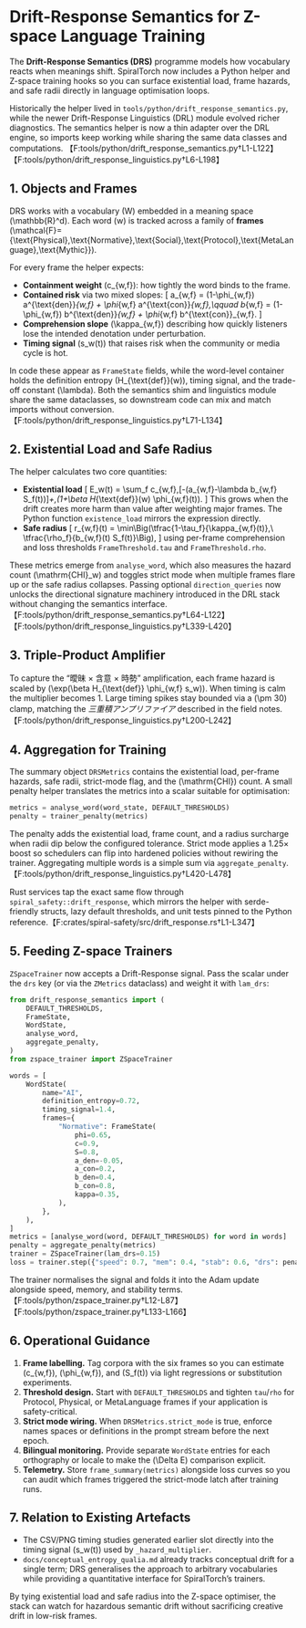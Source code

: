 # Drift-Response Semantics for Z-space Language Training

The **Drift-Response Semantics (DRS)** programme models how vocabulary reacts
when meanings shift.  SpiralTorch now includes a Python helper and Z-space
training hooks so you can surface existential load, frame hazards, and safe
radii directly in language optimisation loops.

Historically the helper lived in `tools/python/drift_response_semantics.py`,
while the newer Drift-Response Linguistics (DRL) module evolved richer
diagnostics.  The semantics helper is now a thin adapter over the DRL engine, so
imports keep working while sharing the same data classes and computations.
【F:tools/python/drift_response_semantics.py†L1-L122】【F:tools/python/drift_response_linguistics.py†L6-L198】

## 1. Objects and Frames

DRS works with a vocabulary \(W\) embedded in a meaning space \(\mathbb{R}^d\).
Each word \(w\) is tracked across a family of **frames**
\(\mathcal{F}=\{\text{Physical},\text{Normative},\text{Social},\text{Protocol},\text{MetaLanguage},\text{Mythic}\}\).

For every frame the helper expects:

- **Containment weight** \(c_{w,f}\): how tightly the word binds to the frame.
- **Contained risk** via two mixed slopes:
  \[
    a_{w,f} = (1-\phi_{w,f}) a^{\text{den}}_{w,f} + \phi_{w,f} a^{\text{con}}_{w,f},\qquad
    b_{w,f} = (1-\phi_{w,f}) b^{\text{den}}_{w,f} + \phi_{w,f} b^{\text{con}}_{w,f}.
  \]
- **Comprehension slope** \(\kappa_{w,f}\) describing how quickly listeners lose the intended denotation under perturbation.
- **Timing signal** \(s_w(t)\) that raises risk when the community or media cycle is hot.

In code these appear as `FrameState` fields, while the word-level container
holds the definition entropy \(H_{\text{def}}(w)\), timing signal, and the
trade-off constant \(\lambda\). Both the semantics shim and linguistics module
share the same dataclasses, so downstream code can mix and match imports without
conversion.【F:tools/python/drift_response_linguistics.py†L71-L134】

## 2. Existential Load and Safe Radius

The helper calculates two core quantities:

- **Existential load**
  \[
    E_w(t) = \sum_f c_{w,f}\,[-(a_{w,f}-\lambda b_{w,f} S_f(t))]_+\,(1+\beta H_{\text{def}}(w) \phi_{w,f}(t)).
  \]
  This grows when the drift creates more harm than value after weighting major
  frames.  The Python function `existence_load` mirrors the expression directly.
- **Safe radius**
  \[
    r_{w,f}(t) = \min\Big(\tfrac{1-\tau_f}{\kappa_{w,f}(t)},\ \tfrac{\rho_f}{b_{w,f}(t) S_f(t)}\Big),
  \]
  using per-frame comprehension and loss thresholds `FrameThreshold.tau` and
  `FrameThreshold.rho`.

These metrics emerge from `analyse_word`, which also measures the hazard count
\(\mathrm{CHI}_w\) and toggles strict mode when multiple frames flare up or the
safe radius collapses.  Passing optional `direction_queries` now unlocks the
directional signature machinery introduced in the DRL stack without changing the
semantics interface.【F:tools/python/drift_response_semantics.py†L64-L122】【F:tools/python/drift_response_linguistics.py†L339-L420】

## 3. Triple-Product Amplifier

To capture the “曖昧 × 含意 × 時勢” amplification, each frame hazard is scaled by
\(\exp(\beta H_{\text{def}} \phi_{w,f} s_w)\).  When timing is calm the
multiplier becomes 1.  Large timing spikes stay bounded via a \(\pm 30\)
clamp, matching the *三重積アンプリファイア* described in the field notes.【F:tools/python/drift_response_linguistics.py†L200-L242】

## 4. Aggregation for Training

The summary object `DRSMetrics` contains the existential load, per-frame
hazards, safe radii, strict-mode flag, and the \(\mathrm{CHI}\) count.  A small
penalty helper translates the metrics into a scalar suitable for optimisation:

```python
metrics = analyse_word(word_state, DEFAULT_THRESHOLDS)
penalty = trainer_penalty(metrics)
```

The penalty adds the existential load, frame count, and a radius surcharge when
radii dip below the configured tolerance.  Strict mode applies a 1.25× boost so
schedulers can flip into hardened policies without rewiring the trainer.
Aggregating multiple words is a simple sum via `aggregate_penalty`.
【F:tools/python/drift_response_linguistics.py†L420-L478】

Rust services tap the exact same flow through
`spiral_safety::drift_response`, which mirrors the helper with serde-friendly
structs, lazy default thresholds, and unit tests pinned to the Python
reference.【F:crates/spiral-safety/src/drift_response.rs†L1-L347】

## 5. Feeding Z-space Trainers

`ZSpaceTrainer` now accepts a Drift-Response signal.  Pass the scalar under the
`drs` key (or via the `ZMetrics` dataclass) and weight it with `lam_drs`:

```python
from drift_response_semantics import (
    DEFAULT_THRESHOLDS,
    FrameState,
    WordState,
    analyse_word,
    aggregate_penalty,
)
from zspace_trainer import ZSpaceTrainer

words = [
    WordState(
        name="AI",
        definition_entropy=0.72,
        timing_signal=1.4,
        frames={
            "Normative": FrameState(
                phi=0.65,
                c=0.9,
                S=0.8,
                a_den=-0.05,
                a_con=0.2,
                b_den=0.4,
                b_con=0.8,
                kappa=0.35,
            ),
        },
    ),
]
metrics = [analyse_word(word, DEFAULT_THRESHOLDS) for word in words]
penalty = aggregate_penalty(metrics)
trainer = ZSpaceTrainer(lam_drs=0.15)
loss = trainer.step({"speed": 0.7, "mem": 0.4, "stab": 0.6, "drs": penalty})
```

The trainer normalises the signal and folds it into the Adam update alongside
speed, memory, and stability terms.【F:tools/python/zspace_trainer.py†L12-L87】【F:tools/python/zspace_trainer.py†L133-L166】

## 6. Operational Guidance

1. **Frame labelling.**  Tag corpora with the six frames so you can estimate
   \(c_{w,f}\), \(\phi_{w,f}\), and \(S_f(t)\) via light regressions or
   substitution experiments.
2. **Threshold design.**  Start with `DEFAULT_THRESHOLDS` and tighten
   `tau`/`rho` for Protocol, Physical, or MetaLanguage frames if your
   application is safety-critical.
3. **Strict mode wiring.**  When `DRSMetrics.strict_mode` is true, enforce names
   spaces or definitions in the prompt stream before the next epoch.
4. **Bilingual monitoring.**  Provide separate `WordState` entries for each
   orthography or locale to make the \(\Delta E\) comparison explicit.
5. **Telemetry.**  Store `frame_summary(metrics)` alongside loss curves so you
   can audit which frames triggered the strict-mode latch after training runs.

## 7. Relation to Existing Artefacts

- The CSV/PNG timing studies generated earlier slot directly into the timing
  signal \(s_w(t)\) used by `_hazard_multiplier`.
- `docs/conceptual_entropy_qualia.md` already tracks conceptual drift for a
  single term; DRS generalises the approach to arbitrary vocabularies while
  providing a quantitative interface for SpiralTorch’s trainers.

By tying existential load and safe radius into the Z-space optimiser, the stack
can watch for hazardous semantic drift without sacrificing creative drift in
low-risk frames.
